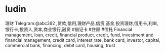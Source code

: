 # ludin
理财 Telegram:@abc362 ,贷款,信用,理财产品,信贷,基金,投资理财,信用卡,利率,银行卡,投资人,资本,商业银行,融资 #借记卡 #住房 #信托 Financial management, loan, credit, financial product, credit, fund, investment and financial management, credit card, interest rate, bank card, investor, capital, commercial bank, financing, debit card, housing, trust
